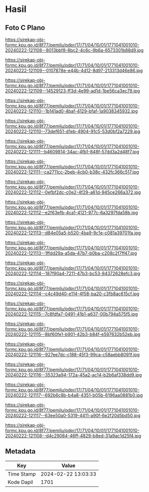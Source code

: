 # Hasil

## Foto C Plano

https://sirekap-obj-formc.kpu.go.id/8f77/pemilu/pdpr/17/71/04/10/01/1771041001010-20240222-121108--8013bbf8-8bc2-4c6c-9b6a-6573301b88d9.jpg

https://sirekap-obj-formc.kpu.go.id/8f77/pemilu/pdpr/17/71/04/10/01/1771041001010-20240222-121109--0107878e-e44b-4d12-8d97-213313d46e86.jpg

https://sirekap-obj-formc.kpu.go.id/8f77/pemilu/pdpr/17/71/04/10/01/1771041001010-20240222-121109--14529123-ff3d-4e99-ad1d-1be56ca3ec79.jpg

https://sirekap-obj-formc.kpu.go.id/8f77/pemilu/pdpr/17/71/04/10/01/1771041001010-20240222-121110--1b141ad0-4baf-4129-bfaf-1a9038345932.jpg

https://sirekap-obj-formc.kpu.go.id/8f77/pemilu/pdpr/17/71/04/10/01/1771041001010-20240222-121110--73def651-d1eb-4904-91c5-53d0bf2a7229.jpg

https://sirekap-obj-formc.kpu.go.id/8f77/pemilu/pdpr/17/71/04/10/01/1771041001010-20240222-121111--b4609814-34ac-4fb1-848f-57dd3a2d48f7.jpg

https://sirekap-obj-formc.kpu.go.id/8f77/pemilu/pdpr/17/71/04/10/01/1771041001010-20240222-121111--ca2711cc-2beb-4cb0-b38c-432fc366c517.jpg

https://sirekap-obj-formc.kpu.go.id/8f77/pemilu/pdpr/17/71/04/10/01/1771041001010-20240222-121112--0efbf2dc-c0e2-4f29-a61d-945ce266a372.jpg

https://sirekap-obj-formc.kpu.go.id/8f77/pemilu/pdpr/17/71/04/10/01/1771041001010-20240222-121112--e2f63efb-4ca1-4121-977c-6a3297fda58b.jpg

https://sirekap-obj-formc.kpu.go.id/8f77/pemilu/pdpr/17/71/04/10/01/1771041001010-20240222-121113--d84e05a5-b520-4ba9-9c1e-c081a39701fa.jpg

https://sirekap-obj-formc.kpu.go.id/8f77/pemilu/pdpr/17/71/04/10/01/1771041001010-20240222-121113--1ffdd29a-a5da-47b7-b0ba-c208c2f7ff47.jpg

https://sirekap-obj-formc.kpu.go.id/8f77/pemilu/pdpr/17/71/04/10/01/1771041001010-20240222-121114--187f90a4-7211-47b3-bc53-84372628efc3.jpg

https://sirekap-obj-formc.kpu.go.id/8f77/pemilu/pdpr/17/71/04/10/01/1771041001010-20240222-121114--c4c49d40-e114-4f58-ba20-c3fb8ac615cf.jpg

https://sirekap-obj-formc.kpu.go.id/8f77/pemilu/pdpr/17/71/04/10/01/1771041001010-20240222-121115--7c8fdfa7-0491-41b1-a637-00b794a575f5.jpg

https://sirekap-obj-formc.kpu.go.id/8f77/pemilu/pdpr/17/71/04/10/01/1771041001010-20240222-121115--8bf60fe1-b901-42b3-b84f-e597632b52eb.jpg

https://sirekap-obj-formc.kpu.go.id/8f77/pemilu/pdpr/17/71/04/10/01/1771041001010-20240222-121116--927ee7dc-c188-45f3-99ca-c58aebb8091f.jpg

https://sirekap-obj-formc.kpu.go.id/8f77/pemilu/pdpr/17/71/04/10/01/1771041001010-20240222-121116--35323a94-172a-45a2-ac14-b2b6af338dd9.jpg

https://sirekap-obj-formc.kpu.go.id/8f77/pemilu/pdpr/17/71/04/10/01/1771041001010-20240222-121117--692b6c8b-b4a8-4351-b05b-6196aa0881b0.jpg

https://sirekap-obj-formc.kpu.go.id/8f77/pemilu/pdpr/17/71/04/10/01/1771041001010-20240222-121117--63ee50a0-5319-4411-a90f-6e2f20d5bd50.jpg

https://sirekap-obj-formc.kpu.go.id/8f77/pemilu/pdpr/17/71/04/10/01/1771041001010-20240222-121108--d4c29084-46ff-4829-b8ed-31a9ac1d25f4.jpg


## Metadata

| Key        | Value               |
| ---------- | ------------------- |
| Time Stamp | 2024-02-22 13:03:33 |
| Kode Dapil | 1701                |



